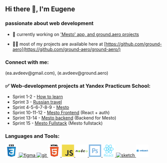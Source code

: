 ## Hi there 👋, I'm Eugene
<h3 align="left">passionate about web development</h3>

- 🔭 currently working on ['Mesto' app, and ground.aero projects](http://ground.aero)

- 👨‍💻 most of my projects are available here at [https://github.com/ground-aero](https://github.com/ground-aero/ground-aero/)


<h3 align="left">Connect with me:</h3> (ea.avdeev@gmail.com), (e.avdeev@ground.aero)
<p align="left">
</p>

### ✅ Web-development projects at Yandex Practicum School:

- Sprint 1-2 - [How to learn](https://github.com/ground-aero/how-to-learn)
- Sprint 3 - [Russian travel](https://github.com/ground-aero/russian-travel)
- Sprint 4-5-6-7-8-9 - [Mesto](https://github.com/ground-aero/mesto)
- Sprint 10-11-12 - [Mesto Frontend](https://github.com/ground-aero/react-mesto-auth) (React + auth)
- Sprint 13-14 - [Mesto backend](https://github.com/ground-aero/express-mesto-gha) (Backend for Mesto)
- Sprint 15 - [Mesto Fullstack](https://github.com/ground-aero/react-mesto-api-full-gha) (Mesto fullstack)

<h3 align="left">Languages and Tools:</h3>
<p align="left"> <a href="https://www.w3schools.com/css/" target="_blank" rel="noreferrer"> <img src="https://raw.githubusercontent.com/devicons/devicon/master/icons/css3/css3-original-wordmark.svg" alt="css3" width="40" height="40"/> </a> <a href="https://www.figma.com/" target="_blank" rel="noreferrer"> <img src="https://www.vectorlogo.zone/logos/figma/figma-icon.svg" alt="figma" width="40" height="40"/> </a> <a href="https://git-scm.com/" target="_blank" rel="noreferrer"> <img src="https://www.vectorlogo.zone/logos/git-scm/git-scm-icon.svg" alt="git" width="40" height="40"/> </a> <a href="https://www.w3.org/html/" target="_blank" rel="noreferrer"> <img src="https://raw.githubusercontent.com/devicons/devicon/master/icons/html5/html5-original-wordmark.svg" alt="html5" width="40" height="40"/> </a> <a href="https://developer.mozilla.org/en-US/docs/Web/JavaScript" target="_blank" rel="noreferrer"> <img src="https://raw.githubusercontent.com/devicons/devicon/master/icons/javascript/javascript-original.svg" alt="javascript" width="40" height="40"/> </a> <a href="https://nodejs.org" target="_blank" rel="noreferrer"> <img src="https://raw.githubusercontent.com/devicons/devicon/master/icons/nodejs/nodejs-original-wordmark.svg" alt="nodejs" width="40" height="40"/> </a> <a href="https://www.photoshop.com/en" target="_blank" rel="noreferrer"> <img src="https://raw.githubusercontent.com/devicons/devicon/master/icons/photoshop/photoshop-line.svg" alt="photoshop" width="40" height="40"/> </a> <a href="https://reactjs.org/" target="_blank" rel="noreferrer"> <img src="https://raw.githubusercontent.com/devicons/devicon/master/icons/react/react-original-wordmark.svg" alt="react" width="40" height="40"/> </a> <a href="https://www.sketch.com/" target="_blank" rel="noreferrer"> <img src="https://www.vectorlogo.zone/logos/sketchapp/sketchapp-icon.svg" alt="sketch" width="40" height="40"/> </a> <a href="https://webpack.js.org" target="_blank" rel="noreferrer"> <img src="https://raw.githubusercontent.com/devicons/devicon/d00d0969292a6569d45b06d3f350f463a0107b0d/icons/webpack/webpack-original-wordmark.svg" alt="webpack" width="40" height="40"/> </a> </p>

